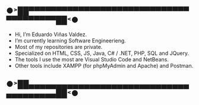 
## ●˃██▀▀▀▀▀▀▀▀▀▀▀▀▀▀▀▀▀▀▀▀▀▀▀▀▀▀▀▀▀▀▀▀▀▀▀▀▀▀██˂●
- Hi, I’m Eduardo Viñas Valdez.
- I’m currently learning Software Engineerieng.
- Most of my repositories are private.
- Specialized on HTML, CSS, JS, Java, C# / .NET, PHP, SQL and JQuery.
- The tools I use the most are Visual Studio Code and NetBeans.
- Other tools include XAMPP (for phpMyAdmin and Apache) and Postman.
## ●˃██▄▄▄▄▄▄▄▄▄▄▄▄▄▄▄▄▄▄▄▄▄▄▄▄▄▄▄▄▄▄▄▄▄▄▄▄▄▄██˂●

<!---
PLACEHOLDER
--->
